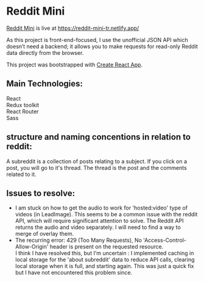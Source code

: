 # Reddit Mini
[Reddit Mini](https://reddit-mini-tr.netlify.app/) is live at https://reddit-mini-tr.netlify.app/ 

As this project is front-end-focused, I use the unofficial JSON API which doesn’t need a backend; it allows you to make requests for read-only Reddit data directly from the browser. 

This project was bootstrapped with [Create React App](https://github.com/facebook/create-react-app).

## Main Technologies: 

React\
Redux toolkit\
React Router\
Sass


## structure and naming concentions in relation to reddit: 

A subreddit is a collection of posts relating to a subject.
If you click on a post, you will go to it's thread.
The thread is the post and the comments related to it. 




## Issues to resolve: 
- I am stuck on how to get the audio to work for 'hosted:video' type of videos (in LeadImage).
    This seems to be a common issue with the reddit API, which will require significant attention to solve. The Reddit API returns the audio and video separately. I will need to find a way to merge of overlay them. 
- The recurring error: 429 (Too Many Requests), No 'Access-Control-Allow-Origin' header is present on the requested resource.\
    I think I have resolved this, but I'm uncertain : I implemented caching in local storage for the 'about subreddit' data to reduce API calls, clearing local storage when it is full, and starting again. This was just a quick fix but I have not encountered this problem since. 
